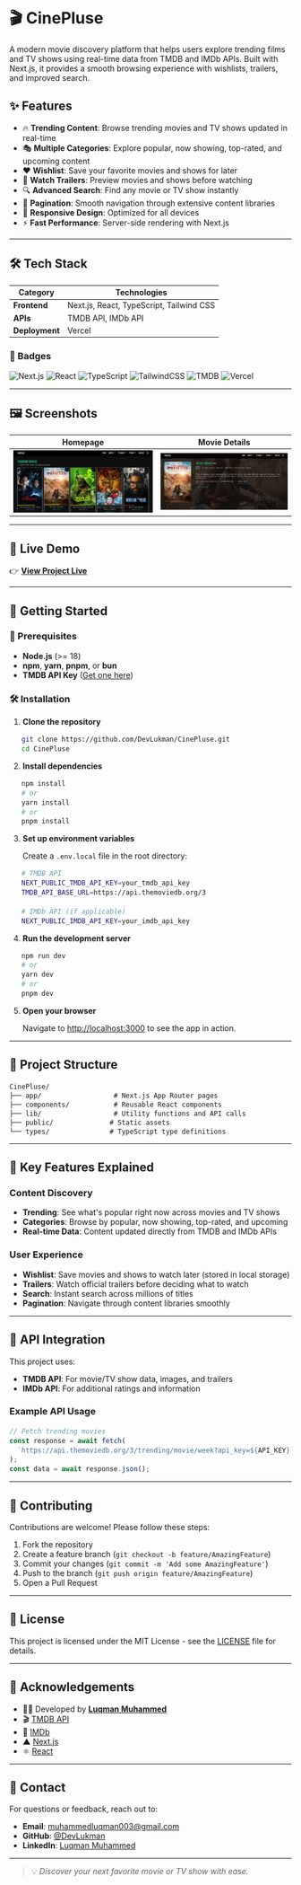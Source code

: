# 🎬 CinePluse

A modern movie discovery platform that helps users explore trending films and TV shows using real-time data from TMDB and IMDb APIs. Built with Next.js, it provides a smooth browsing experience with wishlists, trailers, and improved search.

## ✨ Features

- 🔥 **Trending Content**: Browse trending movies and TV shows updated in real-time
- 🎭 **Multiple Categories**: Explore popular, now showing, top-rated, and upcoming content
- ❤️ **Wishlist**: Save your favorite movies and shows for later
- 🎥 **Watch Trailers**: Preview movies and shows before watching
- 🔍 **Advanced Search**: Find any movie or TV show instantly
- 📄 **Pagination**: Smooth navigation through extensive content libraries
- 🎨 **Responsive Design**: Optimized for all devices
- ⚡ **Fast Performance**: Server-side rendering with Next.js

---

## 🛠️ Tech Stack

| Category       | Technologies                             |
| -------------- | ---------------------------------------- |
| **Frontend**   | Next.js, React, TypeScript, Tailwind CSS |
| **APIs**       | TMDB API, IMDb API                       |
| **Deployment** | Vercel                                   |

### 🧩 Badges

![Next.js](https://img.shields.io/badge/Next.js-000000?logo=nextdotjs&logoColor=white)
![React](https://img.shields.io/badge/React-61DAFB?logo=react&logoColor=black)
![TypeScript](https://img.shields.io/badge/TypeScript-3178C6?logo=typescript&logoColor=white)
![TailwindCSS](https://img.shields.io/badge/Tailwind_CSS-38B2AC?logo=tailwind-css&logoColor=white)
![TMDB](https://img.shields.io/badge/TMDB-01D277?logo=themoviedatabase&logoColor=white)
![Vercel](https://img.shields.io/badge/Vercel-000000?logo=vercel&logoColor=white)

---

## 🖼️ Screenshots

| Homepage                                 | Movie Details                              |
| ---------------------------------------- | ------------------------------------------ |
| ![Homepage](./public/cinepluse-home.png) | ![Details](./public/CinePluse-details.png) |

---

## 🔗 Live Demo

👉 [**View Project Live**](https://cinepluse.vercel.app/)

---

## 🚀 Getting Started

### 🧰 Prerequisites

- **Node.js** (>= 18)
- **npm**, **yarn**, **pnpm**, or **bun**
- **TMDB API Key** ([Get one here](https://www.themoviedb.org/settings/api))

### 🛠️ Installation

1. **Clone the repository**

```bash
   git clone https://github.com/DevLukman/CinePluse.git
   cd CinePluse
```

2. **Install dependencies**

```bash
   npm install
   # or
   yarn install
   # or
   pnpm install
```

3. **Set up environment variables**

   Create a `.env.local` file in the root directory:

```bash
   # TMDB API
   NEXT_PUBLIC_TMDB_API_KEY=your_tmdb_api_key
   TMDB_API_BASE_URL=https://api.themoviedb.org/3

   # IMDb API (if applicable)
   NEXT_PUBLIC_IMDB_API_KEY=your_imdb_api_key
```

4. **Run the development server**

```bash
   npm run dev
   # or
   yarn dev
   # or
   pnpm dev
```

5. **Open your browser**

   Navigate to [http://localhost:3000](http://localhost:3000) to see the app in action.

---

## 📂 Project Structure

```
CinePluse/
├── app/                  # Next.js App Router pages
├── components/           # Reusable React components
├── lib/                  # Utility functions and API calls
├── public/              # Static assets
└── types/               # TypeScript type definitions
```

---

## 🔑 Key Features Explained

### Content Discovery

- **Trending**: See what's popular right now across movies and TV shows
- **Categories**: Browse by popular, now showing, top-rated, and upcoming
- **Real-time Data**: Content updated directly from TMDB and IMDb APIs

### User Experience

- **Wishlist**: Save movies and shows to watch later (stored in local storage)
- **Trailers**: Watch official trailers before deciding what to watch
- **Search**: Instant search across millions of titles
- **Pagination**: Navigate through content libraries smoothly

---

## 🎯 API Integration

This project uses:

- **TMDB API**: For movie/TV show data, images, and trailers
- **IMDb API**: For additional ratings and information

### Example API Usage

```typescript
// Fetch trending movies
const response = await fetch(
  `https://api.themoviedb.org/3/trending/movie/week?api_key=${API_KEY}`,
);
const data = await response.json();
```

---

## 🤝 Contributing

Contributions are welcome! Please follow these steps:

1. Fork the repository
2. Create a feature branch (`git checkout -b feature/AmazingFeature`)
3. Commit your changes (`git commit -m 'Add some AmazingFeature'`)
4. Push to the branch (`git push origin feature/AmazingFeature`)
5. Open a Pull Request

---

## 📝 License

This project is licensed under the MIT License - see the [LICENSE](LICENSE) file for details.

---

## 🙏 Acknowledgements

- 👨‍💻 Developed by [**Luqman Muhammed**](https://github.com/DevLukman)
- 🎬 [TMDB API](https://www.themoviedb.org/)
- 🎥 [IMDb](https://www.imdb.com/)
- ▲ [Next.js](https://nextjs.org)
- ⚛️ [React](https://react.dev)

---

## 📧 Contact

For questions or feedback, reach out to:

- **Email**: muhammedluqman003@gmail.com
- **GitHub**: [@DevLukman](https://github.com/DevLukman)
- **LinkedIn**: [Luqman Muhammed](https://linkedin.com/in/yourprofile)

---

> 💡 _Discover your next favorite movie or TV show with ease._

